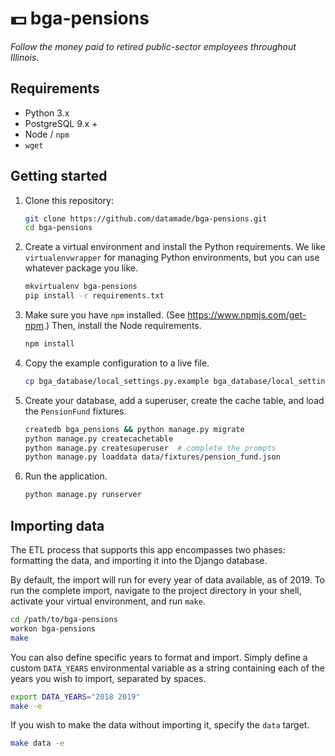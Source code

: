 # 💵 bga-pensions

_Follow the money paid to retired public-sector employees throughout Illinois._

## Requirements

- Python 3.x
- PostgreSQL 9.x +
- Node / `npm`
- `wget`

## Getting started

1. Clone this repository:

    ```bash
    git clone https://github.com/datamade/bga-pensions.git
    cd bga-pensions
    ```

2. Create a virtual environment and install the Python requirements. We
like `virtualenvwrapper` for managing Python environments, but you can use
whatever package you like.

    ```bash
    mkvirtualenv bga-pensions
    pip install -r requirements.txt
    ```

3. Make sure you have `npm` installed. (See https://www.npmjs.com/get-npm.) Then,
install the Node requirements.

    ```bash
    npm install
    ```

4. Copy the example configuration to a live file.

    ```bash
    cp bga_database/local_settings.py.example bga_database/local_settings.py
    ```

5. Create your database, add a superuser, create the cache table, and load the
`PensionFund` fixtures.


    ```bash
    createdb bga_pensions && python manage.py migrate
    python manage.py createcachetable
    python manage.py createsuperuser  # complete the prompts
    python manage.py loaddata data/fixtures/pension_fund.json
    ```

6. Run the application.

    ```bash
    python manage.py runserver
    ```

## Importing data

The ETL process that supports this app encompasses two phases: formatting the
data, and importing it into the Django database.

By default, the import will run for every year of data available, as of 2019.
To run the complete import, navigate to the project directory in your shell,
activate your virtual environment, and run `make`.

```bash
cd /path/to/bga-pensions
workon bga-pensions
make
```

You can also define specific years to format and import. Simply define a custom
`DATA_YEARS` environmental variable as a string containing each of the years
you wish to import, separated by spaces.

```bash
export DATA_YEARS="2018 2019"
make -e
```

If you wish to make the data without importing it, specify the `data` target.

```bash
make data -e
```
